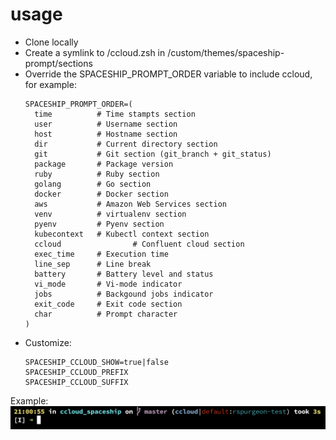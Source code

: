 
# usage
* Clone locally
* Create a symlink to <repo>/ccloud.zsh in <oh-my-zsh dir>/custom/themes/spaceship-prompt/sections
* Override the SPACESHIP_PROMPT_ORDER variable to include ccloud, for example:
  ```
  SPACESHIP_PROMPT_ORDER=(
    time          # Time stampts section
    user          # Username section
    host          # Hostname section
    dir           # Current directory section
    git           # Git section (git_branch + git_status)
    package       # Package version
    ruby          # Ruby section
    golang        # Go section
    docker        # Docker section
    aws           # Amazon Web Services section
    venv          # virtualenv section
    pyenv         # Pyenv section
    kubecontext   # Kubectl context section
    ccloud                # Confluent cloud section
    exec_time     # Execution time
    line_sep      # Line break
    battery       # Battery level and status
    vi_mode       # Vi-mode indicator
    jobs          # Backgound jobs indicator
    exit_code     # Exit code section
    char          # Prompt character
  )
  ``` 
* Customize:
	```
	SPACESHIP_CCLOUD_SHOW=true|false
	SPACESHIP_CCLOUD_PREFIX
	SPACESHIP_CCLOUD_SUFFIX
	```

Example:
![example](./images/example.png)
